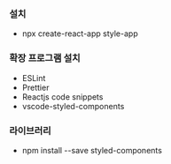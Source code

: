 ### 설치

- npx create-react-app style-app

### 확장 프로그램 설치

- ESLint
- Prettier
- Reactjs code snippets
- vscode-styled-components

### 라이브러리

- npm install --save styled-components
